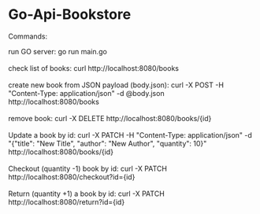 # Go-Api-Bookstore
 
Commands:

run GO server: go run main.go<br><br>
check list of books: curl http://localhost:8080/books<br><br>
create new book from JSON payload (body.json): curl -X POST -H "Content-Type: application/json" -d @body.json http://localhost:8080/books<br><br>
remove book: curl -X DELETE http://localhost:8080/books/{id}<br><br>
Update a book by id: curl -X PATCH -H "Content-Type: application/json" -d "{\"title\": \"New Title\", \"author\": \"New Author\", \"quantity\": 10}" http://localhost:8080/books/{id}<br><br>
Checkout (quantity -1) book by id: curl -X PATCH http://localhost:8080/checkout?id={id}<br><br>
Return (quantity +1) a book by id: curl -X PATCH http://localhost:8080/return?id={id}<br><br>
